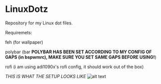 # LinuxDotz
Repository for my Linux dot files.

Requiremets:

feh (for wallpaper)

polybar (bar **POLYBAR HAS BEEN SET ACCORDING TO MY CONFIG OF GAPS (in bspwmrc), MAKE SURE YOU SET SAME GAPS BEFORE USING!**)

rofi (i am using adi1090x's rofi config, it should work out of the box)

*THIS IS WHAT THE SETUP LOOKS LIKE*
![alt text](https://github.com/DominatorXS/LinuxDotz/blob/main/setup1.png)

